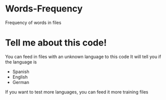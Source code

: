 # Words-Frequency
Frequency of words in files

# Tell me about this code!
You can feed in files with an unknown language to this code
It will tell you if the language is
* Spanish
* English
* German

If you want to test more languages, you can feed it more training files
